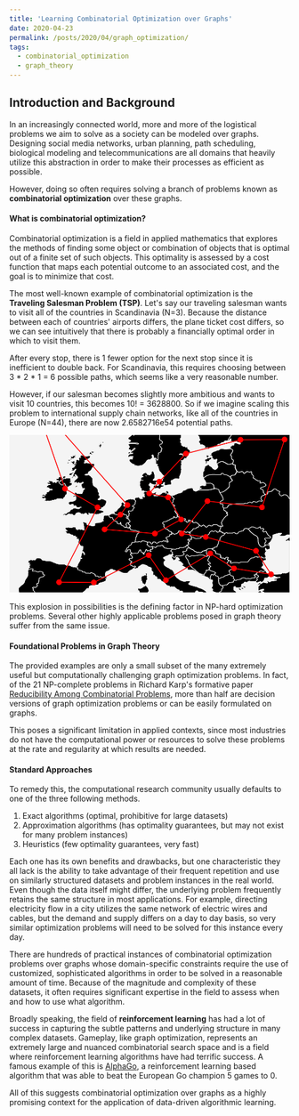 ```yaml
---
title: 'Learning Combinatorial Optimization over Graphs'
date: 2020-04-23
permalink: /posts/2020/04/graph_optimization/
tags:
  - combinatorial_optimization
  - graph_theory
---
```

## Introduction and Background


In an increasingly connected world, more and more of the logistical problems we aim to solve as a society can be modeled over graphs. Designing social media networks, urban planning, path scheduling, biological modeling and telecommunications are all domains that heavily utilize this abstraction in order to make their processes as efficient as possible.

However, doing so often requires solving a branch of problems known as **combinatorial optimization** over these graphs.

#### What is combinatorial optimization?

Combinatorial optimization is a field in applied mathematics that explores the methods of finding some object or combination of objects that is optimal out of a finite set of such objects. This optimality is assessed by a cost function that maps each potential outcome to an associated cost, and the goal is to minimize that cost.

The most well-known example of combinatorial optimization is the **Traveling Salesman Problem (TSP)**. Let's say our traveling salesman wants to visit all of the countries in Scandinavia (N=3). Because the distance between each of countries' airports differs, the plane ticket cost differs, so we can see intuitively that there is probably a financially optimal order in which to visit them.

After every stop, there is 1 fewer option for the next stop since it is inefficient to double back. For Scandinavia, this requires choosing between 3 * 2 * 1 = 6 possible paths, which seems like a very reasonable number.

However, if our salesman becomes slightly more ambitious and wants to visit 10 countries, this becomes 10! = 3628800. So if we imagine scaling this problem to international supply chain networks, like all of the countries in Europe (N=44), there are now 2.6582716e54 potential paths.

![TSP in Europe](./blog_images/blog_combopt/europe_tsp.png "TSP in Europe")

This explosion in possibilities is the defining factor in NP-hard optimization problems. Several other highly applicable problems posed in graph theory suffer from the same issue.

#### Foundational Problems in Graph Theory






The provided examples are only a small subset of the many extremely useful but computationally challenging graph optimization problems. In fact, of the 21 NP-complete problems in Richard Karp's formative paper [Reducibility Among Combinatorial Problems](https://pdfs.semanticscholar.org/a3c3/7657822859549cd6b12b0d1f76f8ee3680a0.pdf), more than half are decision versions of graph optimization problems or can be easily formulated on graphs.

This poses a significant limitation in applied contexts, since most industries do not have the computational power or resources to solve these problems at the rate and regularity at which results are needed.

#### Standard Approaches

To remedy this, the computational research community usually defaults to one of the three following methods.

1. Exact algorithms (optimal, prohibitive for large datasets)
2. Approximation algorithms (has optimality guarantees, but may not exist for many problem instances)
3. Heuristics (few optimality guarantees, very fast)

Each one has its own benefits and drawbacks, but one characteristic they all lack is the ability to take advantage of their frequent repetition and use on similarly structured datasets and problem instances in the real world. Even though the data itself might differ, the underlying problem frequently retains the same structure in most applications. For example, directing electricity flow in a city utilizes the same network of electric wires and cables, but the demand and supply differs on a day to day basis, so very similar optimization problems will need to be solved for this instance every day.

There are hundreds of practical instances of combinatorial optimization problems over graphs whose domain-specific constraints require the use of customized, sophisticated algorithms in order to be solved in a reasonable amount of time. Because of the magnitude and complexity of these datasets, it often requires significant expertise in the field to assess when and how to use what algorithm.

Broadly speaking, the field of **reinforcement learning** has had a lot of success in capturing the subtle patterns and underlying structure in many complex datasets. Gameplay, like graph optimization, represents an extremely large and nuanced combinatorial search space and is a field where reinforcement learning algorithms have had terrific success. A famous example of this is [AlphaGo](https://www.nature.com/articles/nature16961), a reinforcement learning based algorithm that was able to beat the European Go champion 5 games to 0.

All of this suggests combinatorial optimization over graphs as a highly promising context for the application of data-driven algorithmic learning. 
